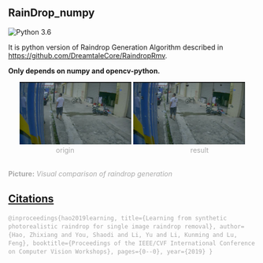 ## RainDrop_numpy
![Python 3.6](https://img.shields.io/badge/python-3.6-DodgerBlue.svg?style=plastic)

It is python version of Raindrop Generation Algorithm described in https://github.com/DreamtaleCore/RaindropRmv.

**Only depends on numpy and opencv-python.**

<center>
  <img src="./figures/demo.jpg" width="45%" />
  <img src="./figures/demo_res.jpg" width="45%" />
  <br/>
  <font color="AAAAAA">origin</front>
  &emsp;&emsp;&emsp;&emsp;&emsp;&emsp;&emsp;&emsp;
  &emsp;&emsp;&emsp;&emsp;&emsp;&emsp;&emsp;&emsp;
  <font color="AAAAAA">result</front>
</center>
<br/>

**Picture:**  *Visual comparison of raindrop generation*

## [Citations](https://github.com/DreamtaleCore/RaindropRmv)
`@inproceedings{hao2019learning,
  title={Learning from synthetic photorealistic raindrop for single image raindrop removal},
  author={Hao, Zhixiang and You, Shaodi and Li, Yu and Li, Kunming and Lu, Feng},
  booktitle={Proceedings of the IEEE/CVF International Conference on Computer Vision Workshops},
  pages={0--0},
  year={2019}
}`

